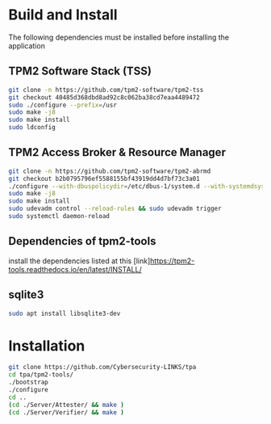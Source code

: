 # Build and Install
The following dependencies must be installed before installing the application
## TPM2 Software Stack (TSS)

```sh
git clone -n https://github.com/tpm2-software/tpm2-tss
git checkout 40485d368dbd8ad92c8c062ba38cd7eaa4489472
sudo ./configure --prefix=/usr
sudo make -j8
sudo make install
sudo ldconfig
```
## TPM2 Access Broker & Resource Manager

```sh
git clone -n https://github.com/tpm2-software/tpm2-abrmd
git checkout b2b0795796ef5588155bf43919dd4d7bf73c3a01
./configure --with-dbuspolicydir=/etc/dbus-1/system.d --with-systemdsystemunitdir=/usr/lib/systemd/system --libdir=/usr/lib --prefix=/usr
sudo make -j8
sudo make install
sudo udevadm control --reload-rules && sudo udevadm trigger
sudo systemctl daemon-reload
```
## Dependencies of tpm2-tools
install the dependencies listed at this [link]<https://tpm2-tools.readthedocs.io/en/latest/INSTALL/>

## sqlite3
```sh
sudo apt install libsqlite3-dev
```
# Installation

```sh
git clone https://github.com/Cybersecurity-LINKS/tpa
cd tpa/tpm2-tools/
./bootstrap
./configure
cd ..
(cd ./Server/Attester/ && make )
(cd ./Server/Verifier/ && make )
```




